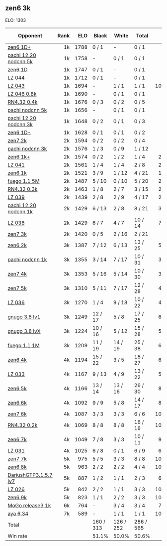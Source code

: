 ## zen6 3k ##

ELO: 1303

Opponent | Rank | ELO | Black | White | Total | Win rate
---------|-----:|----:|-------|-------|-------|-------:
[zen6 1D+](zen6%201D+.md) | 1k | 1788 | 0 / 1 | - | 0 / 1 | 0.0%
[pachi 12.20 nodcnn 5k](pachi%2012.20%20nodcnn%205k.md) | 1k | 1758 | - | 0 / 1 | 0 / 1 | 0.0%
[zen6 1D](zen6%201D.md) | 1k | 1747 | 0 / 1 | - | 0 / 1 | 0.0%
[LZ 044](LZ%20044.md) | 1k | 1712 | 0 / 1 | - | 0 / 1 | 0.0%
[LZ 043](LZ%20043.md) | 1k | 1694 | - | 1 / 1 | 1 / 1 | 100.0%
[LZ 046 0.8k](LZ%20046%200.8k.md) | 1k | 1690 | - | 0 / 1 | 0 / 1 | 0.0%
[RN4.32 0.4k](RN4.32%200.4k.md) | 1k | 1676 | 0 / 3 | 0 / 2 | 0 / 5 | 0.0%
[pachi nodcnn 5k](pachi%20nodcnn%205k.md) | 1k | 1656 | - | 0 / 1 | 0 / 1 | 0.0%
[pachi 12.20 nodcnn 3k](pachi%2012.20%20nodcnn%203k.md) | 1k | 1648 | 0 / 2 | 0 / 1 | 0 / 3 | 0.0%
[zen6 1D-](zen6%201D-.md) | 1k | 1628 | 0 / 1 | 0 / 1 | 0 / 2 | 0.0%
[zen7 2k](zen7%202k.md) | 2k | 1594 | 0 / 2 | 0 / 2 | 0 / 4 | 0.0%
[pachi nodcnn 3k](pachi%20nodcnn%203k.md) | 2k | 1576 | 1 / 3 | 0 / 9 | 1 / 12 | 8.3%
[zen6 1k+](zen6%201k+.md) | 2k | 1574 | 0 / 2 | 1 / 2 | 1 / 4 | 25.0%
[LZ 041](LZ%20041.md) | 2k | 1561 | 1 / 4 | 1 / 4 | 2 / 8 | 25.0%
[zen6 1k](zen6%201k.md) | 2k | 1521 | 3 / 9 | 1 / 12 | 4 / 21 | 19.0%
[fuego 1.1 5M](fuego%201.1%205M.md) | 2k | 1487 | 5 / 10 | 0 / 10 | 5 / 20 | 25.0%
[RN4.32 0.3k](RN4.32%200.3k.md) | 2k | 1463 | 1 / 8 | 2 / 7 | 3 / 15 | 20.0%
[LZ 039](LZ%20039.md) | 2k | 1439 | 2 / 8 | 2 / 9 | 4 / 17 | 23.5%
[pachi 12.20 nodcnn 1k](pachi%2012.20%20nodcnn%201k.md) | 2k | 1429 | 6 / 13 | 2 / 8 | 8 / 21 | 38.1%
[LZ 038](LZ%20038.md) | 2k | 1429 | 6 / 7 | 4 / 7 | 10 / 14 | 71.4%
[zen7 3k](zen7%203k.md) | 2k | 1420 | 0 / 5 | 2 / 16 | 2 / 21 | 9.5%
[zen6 2k](zen6%202k.md) | 3k | 1387 | 7 / 12 | 6 / 13 | 13 / 25 | 52.0%
[pachi nodcnn 1k](pachi%20nodcnn%201k.md) | 3k | 1355 | 3 / 14 | 7 / 17 | 10 / 31 | 32.3%
[zen7 4k](zen7%204k.md) | 3k | 1353 | 5 / 16 | 5 / 14 | 10 / 30 | 33.3%
[zen7 5k](zen7%205k.md) | 3k | 1310 | 5 / 11 | 7 / 17 | 12 / 28 | 42.9%
[LZ 036](LZ%20036.md) | 3k | 1270 | 1 / 4 | 9 / 18 | 10 / 22 | 45.5%
[gnugo 3.8 lv1](gnugo%203.8%20lv1.md) | 3k | 1249 | 12 / 17 | 5 / 8 | 17 / 25 | 68.0%
[gnugo 3.8 lvX](gnugo%203.8%20lvX.md) | 3k | 1224 | 10 / 16 | 5 / 12 | 15 / 28 | 53.6%
[fuego 1.1 1M](fuego%201.1%201M.md) | 3k | 1209 | 11 / 19 | 14 / 19 | 25 / 38 | 65.8%
[zen6 4k](zen6%204k.md) | 4k | 1194 | 15 / 22 | 3 / 5 | 18 / 27 | 66.7%
[LZ 033](LZ%20033.md) | 4k | 1167 | 9 / 13 | 4 / 9 | 13 / 22 | 59.1%
[zen6 5k](zen6%205k.md) | 4k | 1166 | 13 / 14 | 13 / 16 | 26 / 30 | 86.7%
[zen6 6k](zen6%206k.md) | 4k | 1092 | 9 / 9 | 5 / 8 | 14 / 17 | 82.4%
[zen7 6k](zen7%206k.md) | 4k | 1087 | 3 / 3 | 3 / 3 | 6 / 6 | 100.0%
[RN4.32 0.2k](RN4.32%200.2k.md) | 4k | 1069 | 8 / 8 | 8 / 8 | 16 / 16 | 100.0%
[zen6 7k](zen6%207k.md) | 4k | 1049 | 7 / 8 | 3 / 3 | 10 / 11 | 90.9%
[LZ 031](LZ%20031.md) | 4k | 1025 | 6 / 8 | 0 / 1 | 6 / 9 | 66.7%
[zen7 7k](zen7%207k.md) | 5k | 975 | 5 / 5 | 3 / 3 | 8 / 8 | 100.0%
[zen6 8k](zen6%208k.md) | 5k | 963 | 2 / 2 | 2 / 2 | 4 / 4 | 100.0%
[DariushGTP3.1.5.7 lv7](DariushGTP3.1.5.7%20lv7.md) | 5k | 887 | 1 / 2 | 1 / 1 | 2 / 3 | 66.7%
[LZ 026](LZ%20026.md) | 5k | 842 | 2 / 2 | 1 / 1 | 3 / 3 | 100.0%
[zen6 9k](zen6%209k.md) | 5k | 823 | 1 / 1 | 2 / 2 | 3 / 3 | 100.0%
[MoGo release3 1k](MoGo%20release3%201k.md) | 6k | 764 | - | 3 / 4 | 3 / 4 | 75.0%
[aya 6.34](aya%206.34.md) | 7k | 589 | - | 1 / 1 | 1 / 1 | 100.0%
Total | | | 160 / 313 | 126 / 252 | 286 / 565 | 
Win rate| | | 51.1% | 50.0% | 50.6% | 
